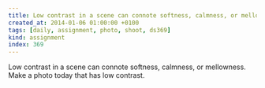 ```yaml
---
title: Low contrast in a scene can connote softness, calmness, or mellowness. Make a photo today that has low contrast.
created_at: 2014-01-06 01:00:00 +0100
tags: [daily, assignment, photo, shoot, ds369]
kind: assignment
index: 369
---
```


Low contrast in a scene can connote softness, calmness, or mellowness. Make a photo today that has low contrast.
